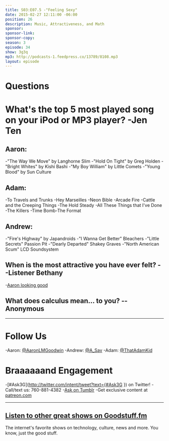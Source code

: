 ```yaml
---
title: S03:E07.5 -"Feeling Sexy"
date: 2015-02-27 12:11:00 -06:00
position: 26
description: Music, Attractiveness, and Math
sponsor: 
sponsor-link: 
sponsor-copy: 
season: 3
episode: 34
show: 3g3q
mp3: http://podcasts-1.feedpress.co/13789/8108.mp3
layout: episode
---
```


# Questions

# What's the top 5 most played song on your iPod or MP3 player? -Jen Ten

## Aaron:
-"The Way We Move" by Langhorne Slim
-"Hold On Tight" by Greg Holden
-"Bright Whites" by Kishi Bashi
-"My Boy William" by Little Comets
-"Young Blood" by Sun Culture

## Adam:
-To Travels and Trunks -Hey Marseilles
-Neon Bible -Arcade Fire
-Cattle and the Creeping Things -The Hold Steady
-All These Things that I've Done -The Killers
-Time Bomb-The Format

## Andrew:
-"Fire's Highway" by Japandroids
-"I Wanna Get Better" Bleachers
-"Little Secrets" Passion Pit
-"Dearly Departed" Shakey Graves
-"North American Scum" LCD Soundsystem

## When is the most attractive you have ever felt? --Listener Bethany
-[Aaron looking good](https://www.facebook.com/photo.php?fbid=10150141641444051&l=03361cd702)

## What does calculus mean... to you? --Anonymous

***

# Follow Us
-Aaron: [@AaronLMGoodwin](http://twitter.com/aaronlmgoodwin)
-Andrew: [@A_Sav](http://twitter.com/a_sav)
-Adam: [@ThatAdamKid](http://twitter.com/thatadamkid)

# Braaaaaand Engagement
-[#Ask3G](http://twitter.com/intent/tweet?text={#Ask3G }) on Twitter!
-Call/text us: 760-881-4382
-[Ask on Tumblr](http://3g3q.co/ask)
-Get exclusive content at [patreon.com](http://www.patreon.com/3g3q)

***

## [Listen to other great shows on Goodstuff.fm](http://goodstuff.fm/)
The internet's favorite shows on technology, culture, news and more. You know, just the good stuff.
